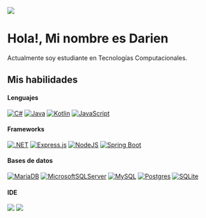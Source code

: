 ![](https://komarev.com/ghpvc/?username=darien786)

# Hola!, Mi nombre es Darien 

Actualmente soy estudiante en Tecnologías Computacionales. 


## Mis habilidades

<div>
  <h4> Lenguajes </h4>
  
  <span>
    
  [![C#](https://img.shields.io/badge/C%23-%23239120.svg?logo=csharp&logoColor=white)](#)
  [![Java](https://img.shields.io/badge/Java-%23ED8B00.svg?logo=openjdk&logoColor=white)](#)
  [![Kotlin](https://img.shields.io/badge/Kotlin-%237F52FF.svg?logo=kotlin&logoColor=white)](#)
  [![JavaScript](https://img.shields.io/badge/JavaScript-F7DF1E?logo=javascript&logoColor=000)](#)
  
    
  </span>

  <h4>  Frameworks </h4>
  
  <span>
    
  [![.NET](https://img.shields.io/badge/.NET-512BD4?logo=dotnet&logoColor=fff)](#)
  [![Express.js](https://img.shields.io/badge/Express.js-%23404d59.svg?logo=express&logoColor=%2361DAFB)](#)
  [![NodeJS](https://img.shields.io/badge/Node.js-6DA55F?logo=node.js&logoColor=white)](#)
  [![Spring Boot](https://img.shields.io/badge/Spring%20Boot-6DB33F?logo=springboot&logoColor=fff)](#)
  
  </span>
  
  <h4> Bases de datos</h4>
  <span>
    
  [![MariaDB](https://img.shields.io/badge/MariaDB-003545?logo=mariadb&logoColor=white)](#)
  [![MicrosoftSQLServer](https://img.shields.io/badge/Microsoft%20SQL%20Server-CC2927?logo=microsoft%20sql%20server&logoColor=white)](#)
  [![MySQL](https://img.shields.io/badge/MySQL-4479A1?logo=mysql&logoColor=fff)](#)
  [![Postgres](https://img.shields.io/badge/Postgres-%23316192.svg?logo=postgresql&logoColor=white)](#)
  [![SQLite](https://img.shields.io/badge/SQLite-%2307405e.svg?logo=sqlite&logoColor=white)](#)
  
  </span>

  <h4> IDE </h4>
  <span>

<img src="https://img.shields.io/badge/Android_Studio-3DDC84?style=for-the-badge&logo=android-studio&logoColor=white">
<img src="https://img.shields.io/badge/Visual_Studio_Code-0078D4?style=for-the-badge&logo=visual%20studio%20code&logoColor=white">
    
  </span>

</div>

